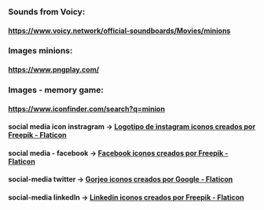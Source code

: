 ### Sounds from Voicy:

#### https://www.voicy.network/official-soundboards/Movies/minions

### Images minions:

#### https://www.pngplay.com/

### Images - memory game:

#### https://www.iconfinder.com/search?q=minion

#### social media icon instragram -> <a href="https://www.flaticon.es/iconos-gratis/logotipo-de-instagram" title="logotipo de instagram iconos">Logotipo de instagram iconos creados por Freepik - Flaticon</a>

#### social media - facebook -> <a href="https://www.flaticon.es/iconos-gratis/facebook" title="facebook iconos">Facebook iconos creados por Freepik - Flaticon</a>

#### social-media twitter -> <a href="https://www.flaticon.es/iconos-gratis/gorjeo" title="gorjeo iconos">Gorjeo iconos creados por Google - Flaticon</a>

#### social-media linkedIn -> <a href="https://www.flaticon.es/iconos-gratis/linkedin" title="linkedin iconos">Linkedin iconos creados por Freepik - Flaticon</a>

